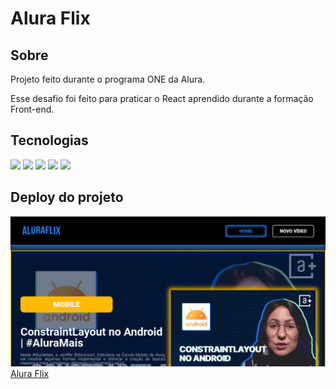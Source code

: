 <h1>Alura Flix</h1>

<h2>Sobre</h2>
<p>Projeto feito durante o programa ONE da Alura.</p>
<p>Esse desafio foi feito para praticar o React aprendido durante a formação Front-end.</p>

## Tecnologias
<div>
  <img src="https://img.shields.io/badge/HTML-239120?style=for-the-badge&logo=html5&logoColor=white">
  <img src="https://img.shields.io/badge/CSS-239120?&style=for-the-badge&logo=css3&logoColor=white">
  <img src="https://img.shields.io/badge/JavaScript-F7DF1E?style=for-the-badge&logo=javascript&logoColor=black">
  <img src="https://img.shields.io/badge/React-F7DF1E?style=for-the-badge&logo=react&logoColor=black">
  <img src="https://img.shields.io/badge/Node-F7DF1E?style=for-the-badge&logo=javascript&logoColor=black">
</div>


<h2>Deploy do projeto</h2>
<img src="public/assets/Captura de tela de 2024-07-09 17-03-00.png">
<a href="https://challenge-aluraflix-nu.vercel.app/">Alura Flix</a>

